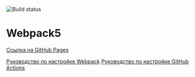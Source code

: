 
![Build status](https://github.com/Maksim1711/ahj-dom-game/actions/workflows/web.yml/badge.svg)
# Webpack5

[Ссылка на GitHub Pages](https://Maksim1711.github.io/ahj-dom-game/)

[Руководство по настройке Webpack](https://webpack.js.org/guides/)
[Руководство по настройке GitHub Actions](https://docs.github.com/en/actions/quickstart)
